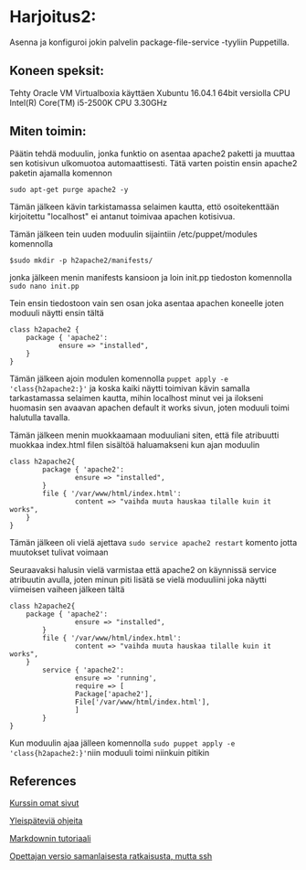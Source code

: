 # Harjoitus2:
Asenna ja konfiguroi jokin palvelin package-file-service -tyyliin Puppetilla.

## Koneen speksit:
Tehty Oracle VM Virtualboxia käyttäen Xubuntu 16.04.1 64bit versiolla
CPU Intel(R) Core(TM) i5-2500K CPU 3.30GHz 

## Miten toimin:
Päätin tehdä moduulin, jonka funktio on asentaa apache2 paketti ja muuttaa sen
kotisivun ulkomuotoa automaattisesti. Tätä varten poistin ensin apache2
paketin ajamalla komennon

`sudo apt-get purge apache2 -y`

Tämän jälkeen kävin tarkistamassa selaimen kautta, ettö osoitekenttään
kirjoitettu "localhost" ei antanut toimivaa apachen kotisivua.

Tämän jälkeen tein uuden moduulin sijaintiin /etc/puppet/modules
komennolla

	$sudo mkdir -p h2apache2/manifests/

jonka jälkeen menin manifests kansioon ja loin init.pp tiedoston komennolla
`sudo nano init.pp`

Tein ensin tiedostoon vain sen osan joka asentaa apachen koneelle joten
moduuli näytti ensin tältä


	class h2apache2 {
		package { 'apache2':
        		ensure => "installed",
		}
	}


Tämän jälkeen ajoin modulen komennolla `puppet apply -e 'class{h2apache2:}'`
ja koska kaiki näytti toimivan kävin samalla tarkastamassa selaimen kautta, 
mihin localhost minut vei ja ilokseni huomasin sen avaavan apachen default
it works sivun, joten moduuli toimi halutulla tavalla.

Tämän jälkeen menin muokkaamaan moduuliani siten, että file atribuutti
muokkaa index.html filen sisältöä haluamakseni kun ajan moduulin


	class h2apache2{
        	package { 'apache2':
                	ensure => "installed",
        	}
        	file { '/var/www/html/index.html':
                	content => "vaihda muuta hauskaa tilalle kuin it works",
		}
	}


Tämän jälkeen oli vielä ajettava `sudo service apache2 restart` komento jotta
 muutokset tulivat voimaan


Seuraavaksi halusin vielä varmistaa että apache2 on käynnissä service atribuutin
avulla, joten minun piti lisätä se vielä moduuliini joka näytti viimeisen vaiheen jälkeen tältä


	class h2apache2{
		package { 'apache2':
                	ensure => "installed",
        	}
        	file { '/var/www/html/index.html':
                	content => "vaihda muuta hauskaa tilalle kuin it works",
		}
        	service { 'apache2':
                	ensure => 'running',
                	require => [
                	Package['apache2'],
                	File['/var/www/html/index.html'],
                	]
        	}
	}


Kun moduulin ajaa jälleen komennolla `sudo puppet apply -e 'class{h2apache2:}'`niin moduuli toimi niinkuin pitikin 

## References 

[Kurssin omat sivut](http://terokarvinen.com/2017/aikataulu-%e2%80%93-linuxin-keskitetty-hallinta-%e2%80%93-ict4tn011-11-%e2%80%93-loppukevat-2017-p2)


[Yleispäteviä ohjeita](https://docs.puppet.com/puppet/latest/lang_relationships.html#packagefileservice)


[Markdownin tutoriaali](https://github.com/adam-p/markdown-here/wiki/Markdown-Cheatsheet)


[Opettajan versio samanlaisesta ratkaisusta, mutta ssh](http://terokarvinen.com/2013/ssh-server-puppet-module-for-ubuntu-12-04)

